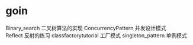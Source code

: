 # goin

Binary_search 二叉树算法的实现
ConcurrencyPattern 并发设计模式  
Reflect 反射的练习
classfactorytutorial 工厂模式
singleton_pattern 单例模式
